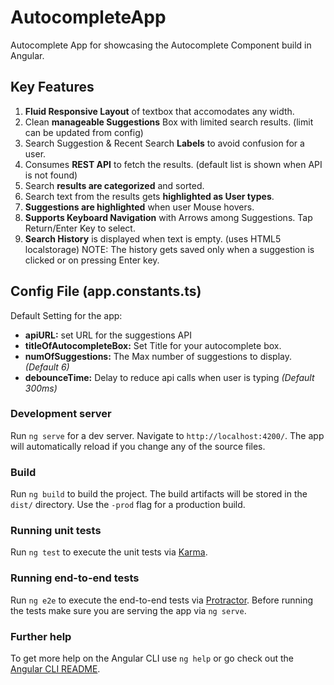 # AutocompleteApp

Autocomplete App for showcasing the Autocomplete Component build in Angular.

## Key Features

1. <b>Fluid Responsive Layout</b> of textbox that accomodates any width.
2. Clean <b>manageable Suggestions</b> Box with limited search results. (limit can be updated from config)
3. Search Suggestion & Recent Search <b>Labels</b> to avoid confusion for a user.
4. Consumes <b>REST API</b> to fetch the results. (default list is shown when API is not found)
5. Search <b>results are categorized</b> and sorted.
6. Search text from the results gets <b>highlighted as User types</b>.
7. <b>Suggestions are highlighted</b> when user Mouse hovers.
8. <b>Supports Keyboard Navigation</b> with Arrows among Suggestions. Tap Return/Enter Key to select.
9. <b>Search History</b> is displayed when text is empty. (uses HTML5 localstorage) NOTE: The history gets saved only when a suggestion is clicked or on pressing Enter key.

## Config File (app.constants.ts)

Default Setting for the app:

* <b>apiURL:</b> set URL for the suggestions API
* <b>titleOfAutocompleteBox:</b> Set Title for your autocomplete box.
* <b>numOfSuggestions:</b> The Max number of suggestions to display. <i>(Default 6)</i>
* <b>debounceTime:</b> Delay to reduce api calls when user is typing <i>(Default 300ms)</i>

### Development server

Run `ng serve` for a dev server. Navigate to `http://localhost:4200/`. The app will automatically reload if you change any of the source files.


### Build

Run `ng build` to build the project. The build artifacts will be stored in the `dist/` directory. Use the `-prod` flag for a production build.

### Running unit tests

Run `ng test` to execute the unit tests via [Karma](https://karma-runner.github.io).

### Running end-to-end tests

Run `ng e2e` to execute the end-to-end tests via [Protractor](http://www.protractortest.org/).
Before running the tests make sure you are serving the app via `ng serve`.

### Further help

To get more help on the Angular CLI use `ng help` or go check out the [Angular CLI README](https://github.com/angular/angular-cli/blob/master/README.md).
